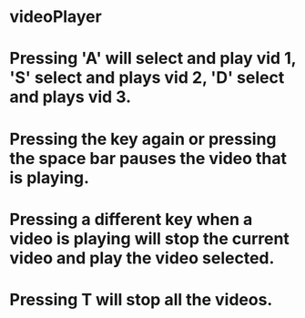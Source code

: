 # videoPlayer
# Pressing 'A' will select and play vid 1, 'S' select and plays vid 2, 'D' select and plays vid 3. 
# Pressing the key again or pressing the space bar pauses the video that is playing. 
# Pressing a different key when a video is playing will stop the current video and play the video selected. 
# Pressing T will stop all the videos. 
